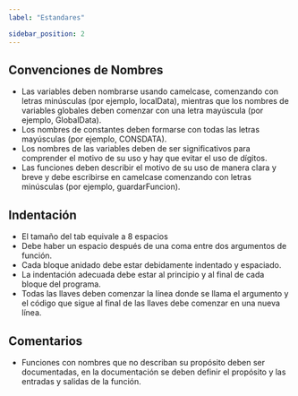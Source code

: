 ```yaml
---
label: "Estandares"

sidebar_position: 2
---
```

## Convenciones de Nombres 
- Las variables deben nombrarse usando camelcase, comenzando con letras minúsculas (por ejemplo, localData), mientras que los nombres de variables globales deben comenzar con una letra mayúscula (por ejemplo, GlobalData).
- Los nombres de constantes deben formarse con todas las letras mayúsculas (por ejemplo, CONSDATA). 
- Los nombres de las variables deben de ser significativos para comprender el motivo de su uso y hay que evitar el uso de dígitos.
- Las funciones deben describir el motivo de su uso de manera clara y breve y debe escribirse en camelcase comenzando con letras minúsculas (por ejemplo, guardarFuncion). 
## Indentación
- El tamaño del tab equivale a 8 espacios 
- Debe haber un espacio después de una coma entre dos argumentos de función.
- Cada bloque anidado debe estar debidamente indentado y espaciado.
- La indentación adecuada debe estar al principio y al final de cada bloque del programa.
- Todas las llaves deben comenzar la línea donde se llama el argumento y el código que sigue al final de las llaves debe comenzar en una nueva línea. 
## Comentarios
- Funciones con nombres que no describan su propósito deben ser documentadas, en la documentación se deben  definir el propósito y las  entradas y salidas de la función.
